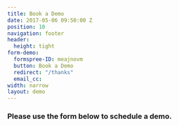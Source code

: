 ```yaml
---
title: Book a Demo
date: 2017-05-06 09:50:00 Z
position: 10
navigation: footer
header:
  height: tight
form-demo:
  formspree-ID: meajnovm
  button: Book a Demo
  redirect: "/thanks"
  email_cc: 
width: narrow
layout: demo
---
```


### Please use the form below to schedule a demo.
